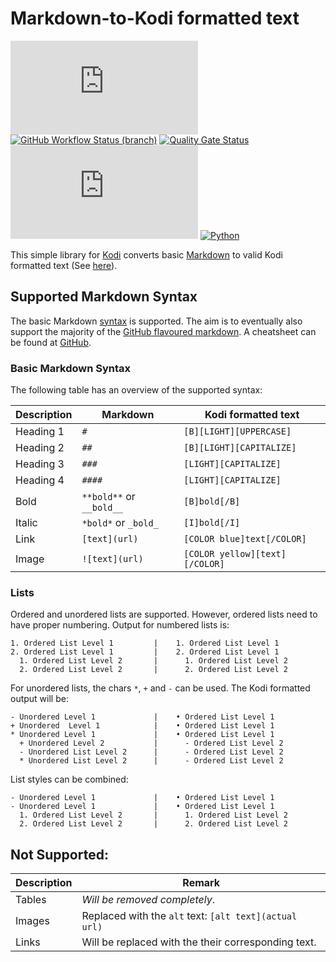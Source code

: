 # Markdown-to-Kodi formatted text
[![GitHub release (latest by date)](https://img.shields.io/github/v/release/retrospect-addon/script.module.markdown)](https://github.com/retrospect-addon/script.module.markdown/releases)
[![GitHub Workflow Status (branch)](https://img.shields.io/github/workflow/status/retrospect-addon/script.module.markdown/unit-tests/master)](https://github.com/retrospect-addon/script.module.markdown/actions)
[![Quality Gate Status](https://sonarcloud.io/api/project_badges/measure?project=retrospect-addon_script.module.markdown&metric=alert_status)](https://sonarcloud.io/dashboard?id=retrospect-addon_script.module.markdown)
[![License](https://img.shields.io/github/license/retrospect-addon/script.module.markdown)](https://github.com/retrospect-addon/script.module.markdown/blob/master/LICENSE.md)
[![Python](https://img.shields.io/badge/python-2.7%20%7C%203.6%2D-3.8-blue?logo=python)](https://kodi.tv/article/attention-addon-developers-migration-python-3)

This simple library for [Kodi](https://kodi.tv) converts basic [Markdown](https://daringfireball.net/projects/markdown) to valid Kodi formatted text (See [here](https://kodi.wiki/view/Label_Formatting)).

## Supported Markdown Syntax
The basic Markdown [syntax](https://daringfireball.net/projects/markdown/syntax) is supported. The aim is to eventually also support the majority of the [GitHub flavoured markdown](https://github.github.com/gfm/). A cheatsheet can be found at [GitHub](https://guides.github.com/pdfs/markdown-cheatsheet-online.pdf).


### Basic Markdown Syntax
The following table has an overview of the supported syntax:

Description  | Markdown     | Kodi formatted text
------------ | ------------ | -------------
Heading 1    | `#`          | `[B][LIGHT][UPPERCASE]`
Heading 2    | `##`         | `[B][LIGHT][CAPITALIZE]`
Heading 3    | `###`        | `[LIGHT][CAPITALIZE]`
Heading 4    | `####`       | `[LIGHT][CAPITALIZE]`
Bold         | `**bold**` or `__bold__` | `[B]bold[/B]`
Italic       | `*bold*` or `_bold_` | `[I]bold[/I]`
Link         | `[text](url)` | `[COLOR blue]text[/COLOR]`
Image        | `![text](url)` | `[COLOR yellow][text][/COLOR]`

### Lists
Ordered and unordered lists are supported. However, ordered lists need to have proper numbering. Output for numbered lists is:

    1. Ordered List Level 1         |    1. Ordered List Level 1
    2. Ordered List Level 1         |    2. Ordered List Level 1
      1. Ordered List Level 2       |      1. Ordered List Level 2
      2. Ordered List Level 2       |      2. Ordered List Level 2

For unordered lists, the chars `*`, `+` and `-` can be used. The Kodi formatted output will be:

    - Unordered Level 1             |    • Ordered List Level 1
    + Unordered  Level 1            |    • Ordered List Level 1
    * Unordered Level 1             |    • Ordered List Level 1
      + Unordered Level 2           |      - Ordered List Level 2
      - Unordered List Level 2      |      - Ordered List Level 2
      * Unordered List Level 2      |      - Ordered List Level 2

List styles can be combined:

    - Unordered Level 1             |    • Ordered List Level 1
    - Unordered Level 1             |    • Ordered List Level 1
      1. Ordered List Level 2       |      1. Ordered List Level 2
      2. Ordered List Level 2       |      2. Ordered List Level 2

## Not Supported:
Description  | Remark
------------ | -------------
Tables       | _Will be removed completely_.
Images       | Replaced with the `alt` text: `[alt text](actual url)`
Links        | Will be replaced with the their corresponding text.
